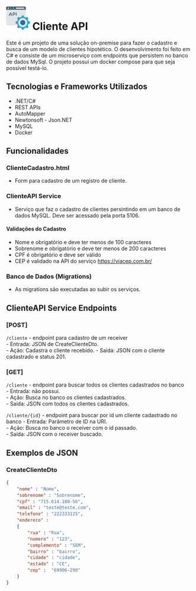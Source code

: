 

# ![](/assets/api.png) Cliente API

Este é um projeto de uma solução on-premise para fazer o cadastro e busca de um modelo de clientes hipotético. O desenvolvimento foi feito em C# e consiste de um microserviço com endpoints que persistem no banco de dados MySql. O projeto possui um docker compose para que seja possível testá-lo.

## Tecnologias e Frameworks Utilizados
- .NET/C#
- REST APIs
- AutoMapper
- Newtonsoft - Json.NET
- MySQL
- Docker

## Funcionalidades
### ClienteCadastro.html
- Form para cadastro de um registro de cliente.
  
### ClienteAPI Service
- Serviço que faz o cadastro de clientes persintindo em um banco de dados MySQL. Deve ser acessado pela porta 5106.

#### Validações do Cadastro
- Nome e obrigatório e deve ter menos de 100 caracteres
- Sobrenome e obrigatório e deve ter menos de 200 caracteres
- CPF é obrigatório e deve ser válido
- CEP é validado na API do serviço https://viacep.com.br/

### Banco de Dados (Migrations)
- As migrations são executadas ao subir os serviços.

## ClienteAPI Service Endpoints

### **[POST]**
`/cliente` - endpoint para cadastro de um receiver  
    - Entrada: JSON de CreateClienteDto.  
    - Ação: Cadastra o cliente recebido.
    - Saída: JSON com o cliente cadastrado e status 201.

### **[GET]**
`/cliente` - endpoint para buscar todos os clientes cadastrados no banco  
    - Entrada: não possui.  
    - Ação: Busca no banco os clientes cadastrados.  
    - Saída: JSON com todos os clientes cadastrados.  

`/cliente/{id}` - endpoint para buscar por id um cliente cadastrado no banco
    - Entrada: Parâmetro de ID na URI.  
    - Ação: Busca no banco o receiver com o id passado.  
    - Saída: JSON com o receiver buscado.  

## Exemplos de JSON

### CreateClienteDto
```json
{
    "nome" : "Nome",
    "sobrenome" : "Sobrenome",
    "cpf" : "715.614.180-56",
    "email" : "teste@teste.com",
    "telefone" : "222333125",
    "endereco" : 
    {
        "rua" : "Rua",
        "numero" : "123", 
        "complemento" : "SEM",
        "bairro" : "bairro",
        "cidade" : "cidade",
        "estado" : "CE",
        "cep" :  "69906-290"
    }
}
```